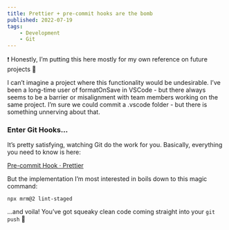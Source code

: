 ```yaml
---
title: Prettier + pre-commit hooks are the bomb
published: 2022-07-19
tags:
    - Development
    - Git
---
```


<aside>
❗ Honestly, I’m putting this here mostly for my own reference on future projects 🙂

</aside>

I can’t imagine a project where this functionality would be undesirable. I’ve been a long-time user of formatOnSave in VSCode - but there always seems to be a barrier or misalignment with team members working on the same project. I’m sure we could commit a .vscode folder - but there is something unnerving about that.

### Enter Git Hooks…

It’s pretty satisfying, watching Git do the work for you. Basically, everything you need to know is here:

[Pre-commit Hook · Prettier](https://prettier.io/docs/en/precommit.html)

But the implementation I’m most interested in boils down to this magic command:

```
npx mrm@2 lint-staged
```

…and voila! You’ve got squeaky clean code coming straight into your `git push` 🎉